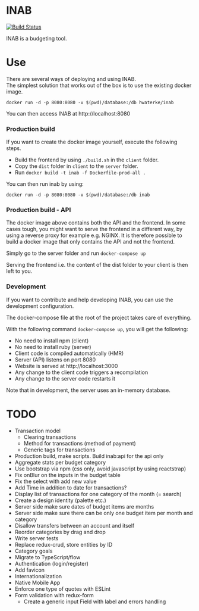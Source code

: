 # INAB

[![Build Status](https://img.shields.io/travis/hwaterke/inab/master.svg?style=flat-square)](https://travis-ci.org/hwaterke/inab)

INAB is a budgeting tool.

# Use
There are several ways of deploying and using INAB.  
The simplest solution that works out of the box is to use the existing docker image.

```
docker run -d -p 8080:8080 -v $(pwd)/database:/db hwaterke/inab
```
You can then access INAB at http://localhost:8080

### Production build
If you want to create the docker image yourself, execute the following steps.

- Build the frontend by using `./build.sh` in  the `client` folder.
- Copy the `dist` folder in `client` to the `server` folder.
- Run `docker build -t inab -f Dockerfile-prod-all .`

You can then run inab by using:
```
docker run -d -p 8080:8080 -v $(pwd)/database:/db inab
```

### Production build - API
The docker image above contains both the API and the frontend.
In some cases tough, you might want to serve the frontend in a different way, by using a reverse proxy for example e.g. NGINX. It is therefore possible to build a docker image that only contains the API and not the frontend.

Simply go to the server folder and run `docker-compose up`

Serving the frontend i.e. the content of the dist folder to your client is then left to you.

### Development

If you want to contribute and help developing INAB, you can use the development configuration.

The docker-compose file at the root of the project takes care of everything.

With the following command `docker-compose up`, you will get the following:
* No need to install npm (client)
* No need to install ruby (server)
* Client code is compiled automatically (HMR)
* Server (API) listens on port 8080
* Website is served at http://localhost:3000
* Any change to the client code triggers a recompilation
* Any change to the server code restarts it

Note that in development, the server uses an in-memory database.

# TODO
* Transaction model
  * Clearing transactions
  * Method for transactions (method of payment)
  * Generic tags for transactions
* Production build, make scripts. Build inab:api for the api only
* Aggregate stats per budget category
* Use bootstrap via npm (css only, avoid javascript by using reactstrap)
* Fix onBlur on the inputs in the budget table
* Fix the select with add new value
* Add Time in addition to date for transactions?
* Display list of transactions for one category of the month (= search)
* Create a design identity (palette etc.)
* Server side make sure dates of budget items are months
* Server side make sure there can be only one budget item per month and category
* Disallow transfers between an account and itself
* Reorder categories by drag and drop
* Write server tests
* Replace redux-crud, store entities by ID
* Category goals
* Migrate to TypeScript/flow
* Authentication (login/register)
* Add favicon
* Internationalization
* Native Mobile App
* Enforce one type of quotes with ESLint
* Form validation with redux-form
  * Create a generic input Field with label and errors handling
